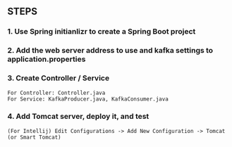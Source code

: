 ## STEPS

### 1. Use Spring initianlizr to create a Spring Boot project

### 2. Add the web server address to use and kafka settings to application.properties

### 3. Create Controller / Service
    For Controller: Controller.java
    For Service: KafkaProducer.java, KafkaConsumer.java

### 4. Add Tomcat server, deploy it, and test
    (For Intellij) Edit Configurations -> Add New Configuration -> Tomcat (or Smart Tomcat)